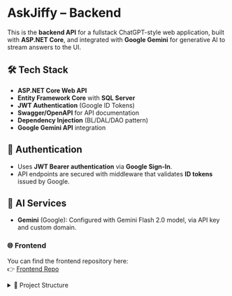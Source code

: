 # AskJiffy – Backend

This is the **backend API** for a fullstack ChatGPT-style web application, built with **ASP.NET Core**, and integrated with **Google Gemini** for generative AI to stream answers to the UI.

## 🛠️ Tech Stack

- **ASP.NET Core Web API**
- **Entity Framework Core** with **SQL Server**
- **JWT Authentication** (Google ID Tokens)
- **Swagger/OpenAPI** for API documentation
- **Dependency Injection** (BL/DAL/DAO pattern)
- **Google Gemini API** integration

## 🔐 Authentication

- Uses **JWT Bearer authentication** via **Google Sign-In**.
- API endpoints are secured with middleware that validates **ID tokens** issued by Google.

## 🤖 AI Services

- **Gemini** (Google): Configured with Gemini Flash 2.0 model, via API key and custom domain.

### 🌐 Frontend
You can find the frontend repository here:  
👉 [Frontend Repo](https://github.com/AanshKot/askJiffy-UI)

<details>
  <summary>📁 Project Structure</summary>

  <br/>

  <ul>
    <li><code>askJiffy_service/</code>
      <ul>
        <li><code>Controllers/</code> – Handles incoming requests from the frontend</li>
        <li><code>Business/</code> – Business logic layer (BL, DAL)</li>
        <li><code>Models/</code> – Data models</li>
        <li><code>Repository/</code> – Data access layer (DAOs)</li>
        <li><code>Services/</code> – Extensions and service registration</li>
        <li><code>Program.cs</code> – Application entry and DI setup</li>
      </ul>
    </li>
  </ul>

</details>

